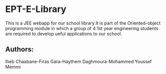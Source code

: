 # EPT-E-Library
This is a JEE webapp for our school library.It is part of the Oriented-object programming module  in which a group of 4 1st year engineering students are required to develop ueful applications to our school.
## Authors:
Iheb Chaabane-Firas Gara-Haythem Daghmoura-Mohammed Youssef Memmi

